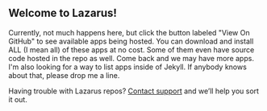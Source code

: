 ## Welcome to Lazarus!

Currently, not much happens here, but click the
button labeled "View On GitHub" to see available apps being hosted. 
You can download and install ALL (I mean all) of these apps at no cost.
Some of them even have source code hosted in the repo as well.
Come back and we may have more apps. I'm also looking for a way to list
apps inside of Jekyll. If anybody knows about that, please drop me a line.


Having trouble with Lazarus repos? [Contact support](https://github.com/lazarusmob/index/issues) and we’ll help you sort it out.

